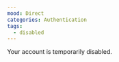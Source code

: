```yaml
---
mood: Direct
categories: Authentication
tags:
  - disabled
---
```

Your account is temporarily disabled.